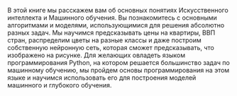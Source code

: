 <!--2024-03-23 16:23:51-->
В этой книге мы расскажем вам об основных понятиях Искусственного интеллекта и Машинного обучения. Вы познакомитесь с основными алгоритмами и моделями, использующимися для решения абсолютно разных задач. Мы научимся предсказывать цены на квартиры, ВВП стран, распределим цветы на разные классы и даже построим собственную нейронную сеть, которая сможет предсказывать, что изображено на рисунке.
Для желающих овладеть языком программирования Python, на котором решается большинство задач по машинному обучению, мы пройдем основы программирования на этом языке и научимся использовать его для построения моделей машинного и глубокого обучения.